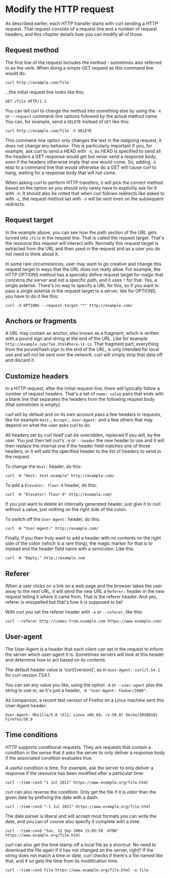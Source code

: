 # Modify the HTTP request

As described earlier, each HTTP transfer starts with curl sending a HTTP
request. That request consists of a request line and a number of request
headers, and this chapter details how you can modify all of those.

## Request method

The first line of the request includes the *method* - sometimes also referred
to as the verb. When doing a simple GET request as this command line would do:

    curl http://example.com/file

…the initial request line looks like this:

    GET /file HTTP/1.1

You can tell curl to change the method into something else by using the `-X`
or `--request` command-line options followed by the actual method name. You
can, for example, send a `DELETE` instead of `GET` like this:

    curl http://example.com/file -X DELETE

This command-line option only changes the text in the outgoing request, it
does not change any behavior. This is particularly important if you, for
example, ask curl to send a HEAD with `-X`, as HEAD is specified to send all
the headers a GET response would get but *never* send a response body, even if
the headers otherwise imply that one would come. So, adding `-X HEAD` to a
command line that would otherwise do a GET will cause curl to hang, waiting
for a response body that will not come.

When asking curl to perform HTTP transfers, it will pick the correct method
based on the option so you should only rarely have to explicitly ask for
it with `-X`. It should also be noted that when curl follows redirects like
asked to with `-L`, the request method set with `-X` will be sent even on the
subsequent redirects.

## Request target

In the example above, you can see how the path section of the URL gets turned
into `/file` in the request line. That is called the request target. That's
the resource this request will interact with. Normally this request target is
extracted from the URL and then used in the request and as a user you do not
need to think about it.

In some rare circumstances, user may want to go creative and change this
request target in ways that the URL does not really allow. For example, the
HTTP OPTIONS method has a specially define request target for magic that
concerns *the server* and not a specific path, and it uses `*` for that. Yes,
a single asterisk. There's no way to specify a URL for this, so if you want to
pass a single asterisk in the request target to a server, like for OPTIONS,
you have to do it like this:

    curl -X OPTIONS --request-target "*" http://example.com/

## Anchors or fragments

A URL may contain an anchor, also known as a fragment, which is written with a
pound sign and string at the end of the URL. Like for example
`http://example.com/foo.html#here-it-is`. That fragment part, everything from
the pound/hash sign to the end of the URL, is only intended for local use and
will not be sent over the network. curl will simply strip that data off and
discard it.

## Customize headers

In a HTTP request, after the initial request-line, there will typically follow
a number of request headers. That's a set of `name: value` pairs that ends
with a blank line that separates the headers from the following request body
(that sometimes is empty).

curl will by default and on its own account pass a few headers in requests,
like for example `Host:`, `Accept:`, `User-Agent:` and a few others that may
depend on what the user asks curl to do.

All headers set by curl itself can be overridden, replaced if you will, by the
user. You just then tell curl's `-H` or `--header` the new header to use and
it will then replace the internal one if the header field matches one of those
headers, or it will add the specified header to the list of headers to send in
the request.

To change the `Host:` header, do this:

    curl -H "Host: test.example" http://example.com/

To add a `Elevator: floor-9` header, do this:

    curl -H "Elevator: floor-9" http://example.com/

If you just want to delete an internally generated header, just give it to
curl without a value, just nothing on the right side of the colon.

To switch off the `User-Agent:` header, do this:

    curl -H "User-Agent:" http://example.com/

Finally, if you then truly want to add a header with no contents on the right
side of the colon (which is a rare thing), the magic marker for that is to
instead end the header field name with a *semicolon*. Like this:

    curl -H "Empty;" http://example.com

## Referer

When a user clicks on a link on a web page and the browser takes the user away
to the next URL, it will send the new URL a `Referer:` header in the new
request telling it where it came from. That is the referer header. And yes,
referer is misspelled but that's how it is supposed to be!

With curl you set the referer header with `-e` or `--referer`, like this:

    curl --referer http://comes-from.example.com https://www.example.com/

## User-agent

The User-Agent is a header that each client can set in the request to inform
the server which user-agent it is. Sometimes servers will look at this header
and determine how to act based on its contents.

The default header value is 'curl/[version]', as in `User-Agent: curl/7.54.1`
for curl version 7.54.1.

You can set any value you like, using the option `-A` or `--user-agent` plus
the string to use or, as it's just a header, `-H "User-Agent: foobar/2000"`.

As comparison, a recent test version of Firefox on a Linux machine sent this
User-Agent header:

`User-Agent: Mozilla/5.0 (X11; Linux x86_64; rv:58.0) Gecko/20100101 Firefox/58.0`

## Time conditions

HTTP supports conditional requests. They are requests that contain a condition
in the sense that it asks the server to only deliver a response body if the
associated condition evaluates true.

A useful condition is time. For example, ask the server to only deliver a
response if the resource has been modified after a particular time:

    curl --time-cond "1 Jul 2011" https://www.example.org/file.html

curl can also reverse the condition. Only get the file if it is *older* than
the given date by prefixing the date with a dash:

    curl --time-cond "-1 Jul 2011" https://www.example.org/file.html

The date parser is liberal and will accept most formats you can write the
date, and you can of course also specify it complete with a time:

    curl --time-cond "Sun, 12 Sep 2004 15:05:58 -0700" https://www.example.org/file.html

curl can also get the time stamp off a local file as a shortcut. No need to
download the file again if it has not changed on the server, right? If the
string does not match a time or date, curl checks if there's a file named like
that, and if so gets the time from its modification time.

    curl --time-cond file https://www.example.org/file.html -o file


